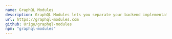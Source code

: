 ```yaml
---
name: GraphQL Modules
description: GraphQL Modules lets you separate your backend implementation to small, reusable, easy-to-implement and easy-to-test pieces.
url: https://graphql-modules.com
github: Urigo/graphql-modules
npm: "graphql-modules"
---
```



